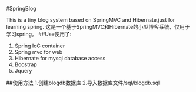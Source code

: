 #SpringBlog

This is a tiny blog system based on SpringMVC and Hibernate,just for learning spring.
这是一个基于SpringMVC和Hibernate的小型博客系统，仅用于学习spring。
##Use使用了:

1. Spring IoC container
2. Spring mvc for web
3. Hibernate for mysql database access
6. Boostrap
7. Jquery

##使用方法
1.创建blogdb数据库
2.导入数据库文件/sql/blogdb.sql


